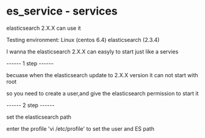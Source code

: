 # es_service - services

elasticsearch 2.X.X can use it


Testing environment:
Linux           (centos 6.4)
elasticsearch   (2.3.4)

I wanna the elasticsearch 2.X.X can easyly to start just like a servies

------ 1 step ------

becuase when the elasticsearch update to 2.X.X version it can not start with root

so you need to create a user,and give the elasticsearch permission to start it


------ 2 step ------

set the elasticsearch path

enter the profile 'vi /etc/profile' to set the user and ES path

